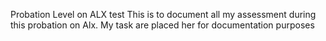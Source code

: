 Probation Level on ALX test 
This is to document all my assessment during this probation on Alx.
My task are placed her for documentation purposes

